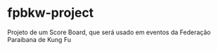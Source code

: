 # fpbkw-project
 Projeto de um Score Board, que será usado em eventos da Federação Paraibana de Kung Fu
